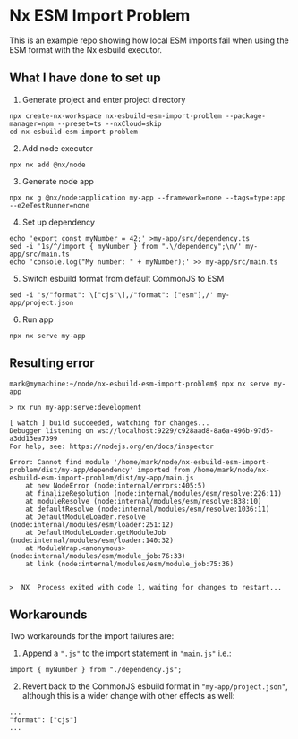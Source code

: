 # Nx ESM Import Problem

This is an example repo showing how local ESM imports fail when using the ESM format with the Nx esbuild executor.

## What I have done to set up

1. Generate project and enter project directory
```
npx create-nx-workspace nx-esbuild-esm-import-problem --package-manager=npm --preset=ts --nxCloud=skip
cd nx-esbuild-esm-import-problem
```
2. Add node executor
```
npx nx add @nx/node
```
3. Generate node app
```
npx nx g @nx/node:application my-app --framework=none --tags=type:app --e2eTestRunner=none
```
4. Set up dependency
```
echo 'export const myNumber = 42;' >my-app/src/dependency.ts
sed -i '1s/^/import { myNumber } from ".\/dependency";\n/' my-app/src/main.ts
echo 'console.log("My number: " + myNumber);' >> my-app/src/main.ts
```
5. Switch esbuild format from default CommonJS to ESM
```
sed -i 's/"format": \["cjs"\],/"format": ["esm"],/' my-app/project.json
```
6. Run app
```
npx nx serve my-app
```

## Resulting error
```
mark@mymachine:~/node/nx-esbuild-esm-import-problem$ npx nx serve my-app

> nx run my-app:serve:development

[ watch ] build succeeded, watching for changes...
Debugger listening on ws://localhost:9229/c928aad8-8a6a-496b-97d5-a3dd13ea7399
For help, see: https://nodejs.org/en/docs/inspector

Error: Cannot find module '/home/mark/node/nx-esbuild-esm-import-problem/dist/my-app/dependency' imported from /home/mark/node/nx-esbuild-esm-import-problem/dist/my-app/main.js
    at new NodeError (node:internal/errors:405:5)
    at finalizeResolution (node:internal/modules/esm/resolve:226:11)
    at moduleResolve (node:internal/modules/esm/resolve:838:10)
    at defaultResolve (node:internal/modules/esm/resolve:1036:11)
    at DefaultModuleLoader.resolve (node:internal/modules/esm/loader:251:12)
    at DefaultModuleLoader.getModuleJob (node:internal/modules/esm/loader:140:32)
    at ModuleWrap.<anonymous> (node:internal/modules/esm/module_job:76:33)
    at link (node:internal/modules/esm/module_job:75:36)


>  NX  Process exited with code 1, waiting for changes to restart...
```

## Workarounds

Two workarounds for the import failures are:

1. Append a `".js"` to the import statement in `"main.js"` i.e.:
```
import { myNumber } from "./dependency.js";
```

2. Revert back to the CommonJS esbuild format in `"my-app/project.json"`, although this is a wider change with other effects as well:
```
...
"format": ["cjs"]
...
```
